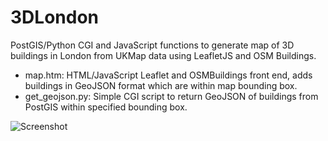 3DLondon
========

PostGIS/Python CGI and JavaScript functions to generate map of 3D buildings in London from UKMap data using LeafletJS and OSM Buildings.

* map.htm: HTML/JavaScript Leaflet and OSMBuildings front end, adds buildings in GeoJSON format which are within map bounding box.
* get_geojson.py: Simple CGI script to return GeoJSON of buildings from PostGIS within specified bounding box.

![Screenshot](https://raw.github.com/talltom/3DLondon/master/screenshot.png)
